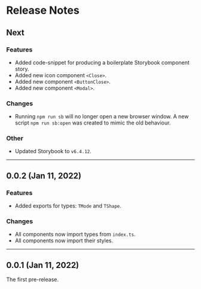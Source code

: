 # Release Notes

## Next

### Features

- Added code-snippet for producing a boilerplate Storybook component story.
- Added new icon component `<Close>`.
- Added new component `<ButtonClose>`.
- Added new component `<Modal>`.

### Changes

- Running `npm run sb` will no longer open a new browser window. A new script `npm run sb:open` was created to mimic the old behaviour.

### Other

- Updated Storybook to `v6.4.12`.

---

## 0.0.2 (Jan 11, 2022)

### Features

- Added exports for types: `TMode` and `TShape`.

### Changes

- All components now import types from `index.ts`.
- All components now import their styles.

---

## 0.0.1 (Jan 11, 2022)

The first pre-release.
